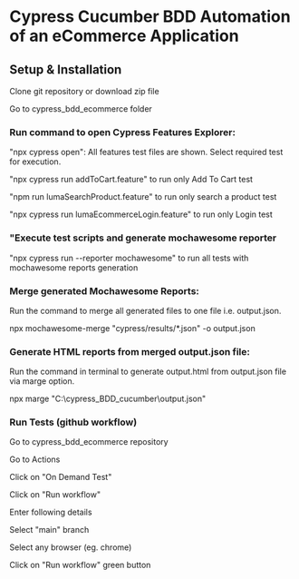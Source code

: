 <html>
<h1>Cypress Cucumber BDD Automation of an eCommerce Application</h1>

<h2>Setup & Installation</h2>

<p>Clone git repository or download zip file</p>
<p>Go to cypress_bdd_ecommerce folder</p>

<h3>Run command to open Cypress Features Explorer:</h3>
<p>"npx cypress open": All features test files are shown. Select required test for execution.</p>
<p>"npx cypress run addToCart.feature" to run only Add To Cart test</p>
<p>"npm run lumaSearchProduct.feature" to run only search a product test</p>
<p>"npx cypress run lumaEcommerceLogin.feature" to run only Login test</p>
<h3>"Execute test scripts and generate mochawesome reporter</h3>
<p>"npx cypress run --reporter mochawesome" to run all tests with mochawesome reports generation</p>

<h3>Merge generated Mochawesome Reports:</h3>
<p>Run the command to merge all generated files to one file i.e. output.json.</p>
<p>npx mochawesome-merge "cypress/results/*.json" -o output.json</p>

<h3>Generate HTML reports from merged output.json file:</h3>
<p>Run the command in terminal to generate output.html from output.json file via marge option.</p>
<p>npx marge "C:\cypress_BDD_cucumber\output.json"</p>

<h3>Run Tests (github workflow)</h3>

<p>Go to cypress_bdd_ecommerce repository</p>
<p>Go to Actions</p>
<p>Click on "On Demand Test"</p>
<p>Click on "Run workflow"</p>
<p>Enter following details</p>
<p>Select "main" branch</p>
<p>Select any browser (eg. chrome)</p>
<p>Click on "Run workflow" green button</p>

</html>